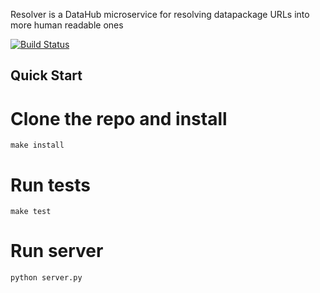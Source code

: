 Resolver is a DataHub microservice for resolving datapackage URLs into more human readable ones

[![Build Status](https://travis-ci.org/datahq/resolver.svg?branch=master)](https://travis-ci.org/datahq/resolver)

## Quick Start

# Clone the repo and install

`make install`

# Run tests

`make test`

# Run server

`python server.py`
